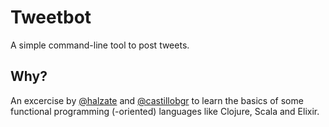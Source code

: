 # Tweetbot

A simple command-line tool to post tweets.

## Why?
An excercise by [@halzate](https://github.com/halzate93) and [@castillobgr](https://github.com/castillobgr)
to learn the basics of some functional programming (-oriented) languages like Clojure, Scala and Elixir.

